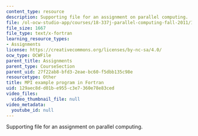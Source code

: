 ```yaml
---
content_type: resource
description: Supporting file for an assignment on parallel computing.
file: /ol-ocw-studio-app/courses/18-337j-parallel-computing-fall-2011/129aec8dd01be955c3e7360e78e83ced_mpipi.f
file_size: 1667
file_type: text/x-fortran
learning_resource_types:
- Assignments
license: https://creativecommons.org/licenses/by-nc-sa/4.0/
ocw_type: OCWFile
parent_title: Assignments
parent_type: CourseSection
parent_uid: 27f22ab8-bfd3-2eae-bc60-f5dbb135c98e
resourcetype: Other
title: MPI example program in Fortran
uid: 129aec8d-d01b-e955-c3e7-360e78e83ced
video_files:
  video_thumbnail_file: null
video_metadata:
  youtube_id: null
---
```

Supporting file for an assignment on parallel computing.
